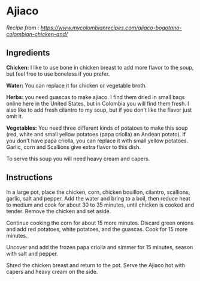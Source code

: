# Ajiaco
*Recipe from : https://www.mycolombianrecipes.com/ajiaco-bogotano-colombian-chicken-and/*

## Ingredients
**Chicken:** I like to use bone in chicken breast to add more flavor to the soup, but feel free to use boneless if you prefer.

**Water:** You can replace it for chicken or vegetable broth.

**Herbs:** you need guascas to make ajiaco. I find them dried in small bags online here in the United States, but in Colombia you will find them fresh. I also like to add fresh cilantro to my soup, but if you don't like the flavor just omit it.

**Vegetables:** You need three different kinds of potatoes to make this soup (red, white and small yellow potatoes (papa criolla) an Andean potato). If you don't have papa criolla, you can replace it with small yellow potatoes. Garlic, corn and Scallions give extra flavor to this dish.

To serve this soup you will need heavy cream and capers.

## Instructions
In a large pot, place the chicken, corn, chicken bouillon, cilantro, scallions, garlic, salt and pepper. Add the water and bring to a boil, then reduce heat to medium and cook for about 30 to 35 minutes, until chicken is cooked and tender. Remove the chicken and set aside.

Continue cooking the corn for about 15 more minutes. Discard green onions and add red potatoes, white potatoes, and the guascas. Cook for 15 more minutes.

Uncover and add the frozen papa criolla and simmer for 15 minutes, season with salt and pepper.

Shred the chicken breast and return to the pot. Serve the Ajiaco hot with capers and heavy cream on the side.
